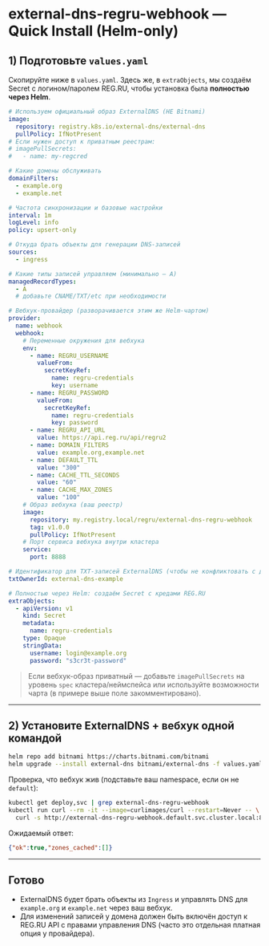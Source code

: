 # external-dns-regru-webhook — Quick Install (Helm-only)

## 1) Подготовьте `values.yaml`

Скопируйте ниже в `values.yaml`.
Здесь же, в `extraObjects`, мы создаём Secret с логином/паролем REG.RU, чтобы установка была **полностью через Helm**.

```yaml
# Используем официальный образ ExternalDNS (НЕ Bitnami)
image:
  repository: registry.k8s.io/external-dns/external-dns
  pullPolicy: IfNotPresent
# Если нужен доступ к приватным реестрам:
# imagePullSecrets:
#   - name: my-regcred

# Какие домены обслуживать
domainFilters:
  - example.org
  - example.net

# Частота синхронизации и базовые настройки
interval: 1m
logLevel: info
policy: upsert-only

# Откуда брать объекты для генерации DNS-записей
sources:
  - ingress

# Какие типы записей управляем (минимально — A)
managedRecordTypes:
  - A
  # добавьте CNAME/TXT/etc при необходимости

# Вебхук-провайдер (разворачивается этим же Helm-чартом)
provider:
  name: webhook
  webhook:
    # Переменные окружения для вебхука
    env:
      - name: REGRU_USERNAME
        valueFrom:
          secretKeyRef:
            name: regru-credentials
            key: username
      - name: REGRU_PASSWORD
        valueFrom:
          secretKeyRef:
            name: regru-credentials
            key: password
      - name: REGRU_API_URL
        value: https://api.reg.ru/api/regru2
      - name: DOMAIN_FILTERS
        value: example.org,example.net
      - name: DEFAULT_TTL
        value: "300"
      - name: CACHE_TTL_SECONDS
        value: "60"
      - name: CACHE_MAX_ZONES
        value: "100"
    # Образ вебхука (ваш реестр)
    image:
      repository: my.registry.local/regru/external-dns-regru-webhook
      tag: v1.0.0
      pullPolicy: IfNotPresent
    # Порт сервиса вебхука внутри кластера
    service:
      port: 8888

# Идентификатор для TXT-записей ExternalDNS (чтобы не конфликтовать с другими инсталляциями)
txtOwnerId: external-dns-example

# Полностью через Helm: создаём Secret с кредами REG.RU
extraObjects:
  - apiVersion: v1
    kind: Secret
    metadata:
      name: regru-credentials
    type: Opaque
    stringData:
      username: login@example.org
      password: "s3cr3t-password"
```

> Если вебхук-образ приватный — добавьте `imagePullSecrets` на уровень `spec` кластера/неймспейса или используйте возможности чарта (в примере выше поле закомментировано).

---

## 2) Установите ExternalDNS + вебхук одной командой

```bash
helm repo add bitnami https://charts.bitnami.com/bitnami
helm upgrade --install external-dns bitnami/external-dns -f values.yaml
```

Проверка, что вебхук жив (подставьте ваш namespace, если он не `default`):

```bash
kubectl get deploy,svc | grep external-dns-regru-webhook
kubectl run curl --rm -it --image=curlimages/curl --restart=Never -- \
  curl -s http://external-dns-regru-webhook.default.svc.cluster.local:8888/healthz
```

Ожидаемый ответ:

```json
{"ok":true,"zones_cached":[]}
```

---

## Готово

* ExternalDNS будет брать объекты из `Ingress` и управлять DNS для `example.org` и `example.net` через ваш вебхук.
* Для изменений записей у домена должен быть включён доступ к REG.RU API с правами управления DNS (часто это отдельная платная опция у провайдера).
